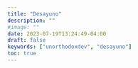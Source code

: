```yaml
---
title: "Desayuno"
description: ""
#image: ""
date: 2023-07-19T13:24:49-04:00
draft: false
keywords: ["unorthodoxdev", "desayuno"]
toc: true
---
```


